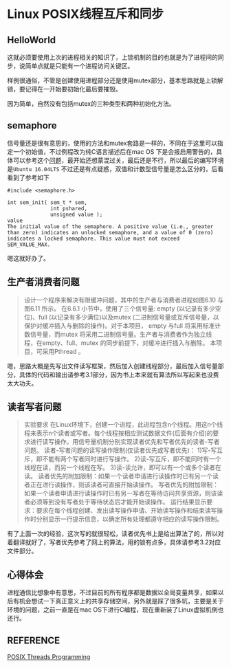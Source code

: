# Linux  POSIX线程互斥和同步

## HelloWorld
这就必须要使用上次的进程相关的知识了，上锁机制的目的也就是为了进程间的同步，说简单点就是只能有一个进程访问关键区。

样例很通俗，不管是创建使用进程部分还是使用mutex部分，基本思路就是上锁解锁，要记得在一开始要初始化最后要摧毁。

因为简单，自然没有包括mutex的三种类型和两种初始化方法。

## semaphore
信号量还是很有意思的，使用的方法和mutex套路是一样的，不同在于这里可以指定一个初始值，不过例程改为纯C语言描述后在mac OS 下是会报启用警告的，具体可以参考这个[问题](https://stackoverflow.com/questions/27736618/why-are-sem-init-sem-getvalue-sem-destroy-deprecated-on-mac-os-x-and-w)，最开始还想蒙混过关，最后还是不行，所以最后的编写环境是`Ubuntu 16.04LTS`
不过还是有点疑惑，双值和计数型信号量是怎么区分的，后看看到了参考如下
```
#include <semaphore.h>

int sem_init( sem_t * sem, 
              int pshared, 
              unsigned value );
value
The initial value of the semaphore. A positive value (i.e., greater than zero) indicates an unlocked semaphore, and a value of 0 (zero) indicates a locked semaphore. This value must not exceed SEM_VALUE_MAX.
```
嗯这就好办了。

## 生产者消费者问题
> 设计一个程序来解决有限缓冲问题，其中的生产者与消费者进程如图6.10 与图6.11 所示。
> 在6.6.1 小节中，使用了三个信号量: empty (以记录有多少空位)、full (以记录有多少满位)以及mutex (二进制信号量或互斥信号量，以保护对缓冲插入与删除的操作)。对于本项目， empty 与full 将采用标准计数信号量，而mutex 将采用二进制信号量。生产者与消费者作为独立线程，在empty、full、mutex 的同步前提下，对缓冲进行插入与删除。
> 本项目，可采用Pthread 。

嗯，思路大概是先写出文件读写框架，然后加入创建线程部分，最后加入信号量部分，具体的代码和输出请参考3.1部分，因为书上本来就有算法所以写起来也没费太大功夫。

## 读者写者问题
>  实验要求
>  在Linux环境下，创建一个进程，此进程包含n个线程。用这n个线程来表示n个读者或写者。每个线程按相应测试数据文件(后面有介绍)的要求进行读写操作。用信号量机制分别实现读者优先和写者优先的读者-写者问题。
>  读者-写者问题的读写操作限制(仅读者优先或写者优先)：
>  1)写-写互斥，即不能有两个写者同时进行写操作。
>  2)读-写互斥，即不能同时有一个线程在读，而另一个线程在写。
>  3)读-读允许，即可以有一个或多个读者在读。
>  读者优先的附加限制：如果一个读者申请进行读操作时已有另一个读者正在进行读操作，则该读者可直接开始读操作。
>  写者优先的附加限制：如果一个读者申请进行读操作时已有另一写者在等待访问共享资源，则该读者必须等到没有写者处于等待状态后才能开始读操作。
>  运行结果显示要求：要求在每个线程创建、发出读写操作申请、开始读写操作和结束读写操作时分别显示一行提示信息，以确定所有处理都遵守相应的读写操作限制。

有了上面一次的经验，这次写的就很轻松，读者优先书上是给出算法了的，所以对着翻译就好了，写者优先参考了网上的算法，用的锁有点多，具体请参考3.2对应文件部分。

## 心得体会

进程通信比想象中有意思，不过目前的所有程序都是数据以全局变量共享，如果以后有机会想试一下真正意义上的共享存储空间，另外就是踩了很多坑，主要是关于环境的问题，之前一直是在mac OS下进行C编程，现在重新装了Linux虚拟机倒也还行。

## REFERENCE
[POSIX Threads Programming](https://computing.llnl.gov/tutorials/pthreads/)